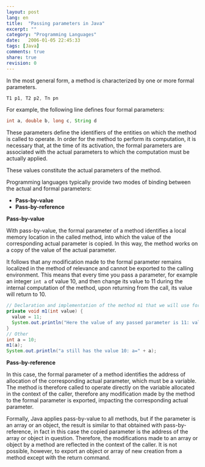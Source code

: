 ```yaml
---
layout: post
lang: en
title:  "Passing parameters in Java"
excerpt: ""
category: "Programming Languages"
date:   2006-01-05 22:45:33
tags: [Java]
comments: true
share: true
revision: 0
---
```


In the most general form, a method is characterized by one or more formal parameters.

```java
T1 p1, T2 p2, Tn pn
```

For example, the following line defines four formal parameters:

```java
int a, double b, long c, String d
```

These parameters define the identifiers of the entities on which the method is called to operate. In order for the method to perform its computation, it is necessary that, at the time of its activation, the formal parameters are associated with the actual parameters to which the computation must be actually applied.

These values constitute the actual parameters of the method.

Programming languages typically provide two modes of binding between the actual and formal parameters:

* **Pass-by-value**
* **Pass-by-reference**

**Pass-by-value**

With pass-by-value, the formal parameter of a method identifies a local memory location in the called method, into which the value of the corresponding actual parameter is copied. In this way, the method works on a copy of the value of the actual parameter.

It follows that any modification made to the formal parameter remains localized in the method of relevance and cannot be exported to the calling environment. This means that every time you pass a parameter, for example an integer `int a` of value 10, and then change its value to 11 during the internal computation of the method, upon returning from the call, its value will return to 10.

```java
// Declaration and implementation of the method m1 that we will use for the example.
private void m1(int value) {
  value = 11;
  System.out.println("Here the value of any passed parameter is 11: value='" + value + "'");
}
// Other
int a = 10;
m1(a);
System.out.println("a still has the value 10: a=" + a);
```

**Pass-by-reference**

In this case, the formal parameter of a method identifies the address of allocation of the corresponding actual parameter, which must be a variable. The method is therefore called to operate directly on the variable allocated in the context of the caller, therefore any modification made by the method to the formal parameter is exported, impacting the corresponding actual parameter.

Formally, Java applies pass-by-value to all methods, but if the parameter is an array or an object, the result is similar to that obtained with pass-by-reference, in fact in this case the copied parameter is the address of the array or object in question. Therefore, the modifications made to an array or object by a method are reflected in the context of the caller. It is not possible, however, to export an object or array of new creation from a method except with the return command.



